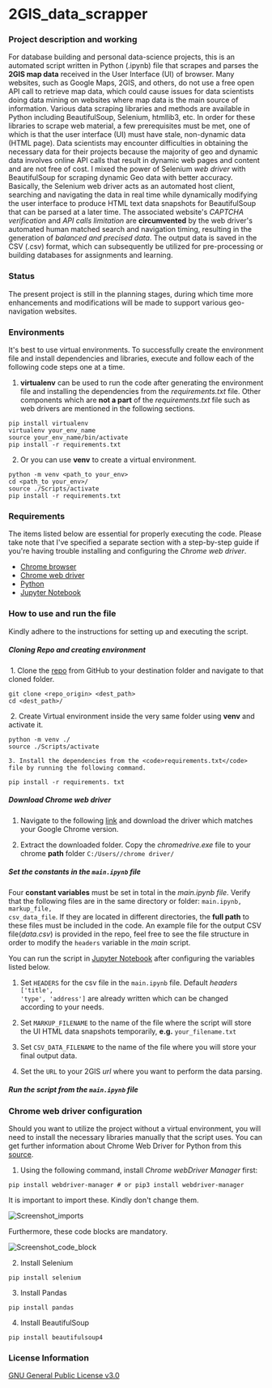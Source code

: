 # 2GIS_data_scrapper

### Project description and working

For database building and personal data-science projects, this is an automated script written in Python (.ipynb) file that scrapes and parses the **2GIS map data** received in the User Interface (UI) of browser. Many websites, such as Google Maps, 2GIS, and others, do not use a free open API call to retrieve map data, which could cause issues for data scientists doing data mining on websites where map data is the main source of information. Various data scraping libraries and methods are available in Python including BeautifulSoup, Selenium, htmllib3, etc. In order for these libraries to scrape web material, a few prerequisites must be met, one of which is that the user interface (UI) must have stale, non-dynamic data (HTML page). Data scientists may encounter difficulties in obtaining the necessary data for their projects because the majority of geo and dynamic data involves online API calls that result in dynamic web pages and content and are not free of cost. I mixed the power of Selenium *web driver* with BeautifulSoup for scraping dynamic Geo data with better accuracy. Basically, the Selenium web driver acts as an automated host client, searching and navigating the data in real time while dynamically modifying the user interface to produce HTML text data snapshots for BeautifulSoup that can be parsed at a later time. The associated website's *CAPTCHA verification* and *API calls limitation* are **circumvented** by the web driver's automated human matched search and navigation timing, resulting in the generation of *balanced and precised data*. The output data is saved in the CSV (.csv) format, which can subsequently be utilized for pre-processing or building databases for assignments and learning.

### Status

The present project is still in the planning stages, during which time more enhancements and modifications will be made to support various geo-navigation websites.

### Environments

It's best to use virtual environments. To successfully create the environment file and install dependencies and libraries, execute and follow each of the following code steps one at a time. 

1. **virtualenv** can be used to run the code after generating the environment file and installing the dependencies from the *requirements.txt* file. Other components which are **not a part** of the *requirements.txt* file such as web drivers are mentioned in the following sections.

```
pip install virtualenv
virtualenv your_env_name
source your_env_name/bin/activate
pip install -r requirements.txt
```

2. Or you can use **venv** to create a virtual environment.

```
python -m venv <path_to your_env>
cd <path_to your_env>/
source ./Scripts/activate
pip install -r requirements.txt
```

### Requirements

The items listed below are essential for properly executing the code. Please take note that I've specified a separate section with a step-by-step guide if you're having trouble installing and configuring the *Chrome web driver*.

- [Chrome browser](https://www.google.com/chrome/?brand=YTUH&gclid=CjwKCAiA9dGqBhAqEiwAmRpTC5tpn7r1ZsmaprDlSZnRaMTgMAlk3hIVAhXEvt-nOnOJo-IlgFab9hoCPugQAvD_BwE&gclsrc=aw.ds)
- [Chrome web driver](https://chromedriver.chromium.org/downloads)
- [Python](https://www.python.org/downloads/) 
- [Jupyter Notebook](https://jupyter.org/install) 

### How to use and run the file

Kindly adhere to the instructions for setting up and executing the script.

##### Cloning Repo and creating environment

​	1. Clone the [repo](https://github.com/iqbalmdkaify/2GIS-data-scrapper.git) from GitHub to your destination folder and navigate to that cloned folder.

```
git clone <repo_origin> <dest_path>
cd <dest_path>/
```

​	2. Create Virtual environment inside the very same folder using **venv** and activate it.

```
python -m venv ./
source ./Scripts/activate
```

 	3. Install the dependencies from the <code>requirements.txt</code> file by running the following command.

```
pip install -r requirements. txt
```

##### Download Chrome web driver

1. Navigate to the following [link](https://chromedriver.chromium.org/downloads) and download the driver which matches your Google Chrome version.

2. Extract the downloaded folder. Copy the *chromedrive.exe* file to your chrome **path** folder <code>C:/Users/<username>/chrome driver/</code> 

##### Set the constants in the <code>main.ipynb</code> file

Four **constant variables** must be set in total in the *main.ipynb file*. Verify that the following files are in the same directory or folder: <code>main.ipynb, markup_file, csv_data_file</code>. If they are located in different directories, the **full path** to these files must be included in the code. An example file for the output CSV file(_data.csv_) is provided in the repo, feel free to see the file structure in order to modify the <code>headers</code> variable in the _main_ script.

You can run the script in [Jupyter Notebook](https://jupyter.org/install) after configuring the variables listed below.

1. Set <code>HEADERS</code> for the csv file in the <code>main.ipynb</code> file. Default *headers* <code>['title', 'type', 'address']</code> are already written which can be changed according to your needs.

2. Set <code>MARKUP_FILENAME</code> to the name of the file where the script will store the UI HTML data snapshots temporarily, **e.g.** <code>your_filename.txt</code> 

3. Set <code>CSV_DATA_FILENAME</code> to the name of the file where you will store your final output data.

4. Set the <code>URL</code> to your 2GIS *url* where you want to perform the data parsing.

##### Run the script from the <code>main.ipynb</code> file

### Chrome web driver configuration

Should you want to utilize the project without a virtual environment, you will need to install the necessary libraries manually that the script uses. You can get further information about Chrome Web Driver for Python from this [source](https://reflect.run/articles/installing-chromedriver-and-python-selenium/).

1. Using the following command, install *Chrome webDriver Manager* first:

```
pip install webdriver-manager # or pip3 install webdriver-manager
```

It is important to import these. Kindly don't change them.

![Screenshot_imports](https://github.com/iqbalmdkaify/2GIS-data-scrapper/blob/main/images/capture_20231115154824785.bmp)

Furthermore, these code blocks are mandatory.

![Screenshot_code_block](https://github.com/iqbalmdkaify/2GIS-data-scrapper/blob/main/images/capture_20231115154838058.bmp)

2. Install Selenium

```
pip install selenium
```

3. Install Pandas

```
pip install pandas
```

4. Install BeautifulSoup

```
pip install beautifulsoup4
```

### License Information

[GNU General Public License v3.0](https://choosealicense.com/licenses/gpl-3.0/) 